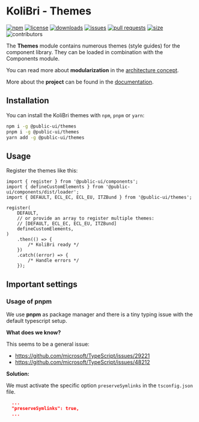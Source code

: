 # KoliBri - Themes

[![npm](https://img.shields.io/npm/v/@public-ui/themes)](https://www.npmjs.com/package/@public-ui/components)
[![license](https://img.shields.io/npm/l/@public-ui/themes)](https://github.com/public-ui/kolibri/blob/main/LICENSE)
[![downloads](https://img.shields.io/npm/dt/@public-ui/themes)](https://www.npmjs.com/package/@public-ui/themes)
[![issues](https://img.shields.io/github/issues/public-ui/kolibri)](https://github.com/public-ui/kolibri/issues)
[![pull requests](https://img.shields.io/github/issues-pr/public-ui/kolibri)](https://github.com/public-ui/kolibri/pulls)
[![size](https://img.shields.io/bundlephobia/min/@public-ui/themes)](https://bundlephobia.com/result?p=@public-ui/themes)
![contributors](https://img.shields.io/github/contributors/public-ui/kolibri)

The **Themes** module contains numerous themes (style guides) for the component library. They can be loaded in combination with the Components module.

You can read more about **modularization** in the [architecture concept](https://public-ui.github.io/docs/concepts/architecture).

More about the **project** can be found in the [documentation](https://public-ui.github.io/docs).

## Installation

You can install the KoliBri themes with `npm`, `pnpm` or `yarn`:

```bash
npm i -g @public-ui/themes
pnpm i -g @public-ui/themes
yarn add -g @public-ui/themes
```

## Usage

Register the themes like this:

```tsx
import { register } from '@public-ui/components';
import { defineCustomElements } from '@public-ui/components/dist/loader';
import { DEFAULT, ECL_EC, ECL_EU, ITZBund } from '@public-ui/themes';

register(
	DEFAULT,
	// or provide an array to register multiple themes:
	// [DEFAULT, ECL_EC, ECL_EU, ITZBund]
	defineCustomElements,
)
	.then(() => {
		/* KoliBri ready */
	})
	.catch((error) => {
		/* Handle errors */
	});
```

## Important settings

### Usage of pnpm

We use **pnpm** as package manager and there is a tiny typing issue with the default typescript setup.

**What does we know?**

This seems to be a general issue:

- <https://github.com/microsoft/TypeScript/issues/29221>
- <https://github.com/microsoft/TypeScript/issues/48212>

**Solution:**

We must activate the specific option `preserveSymlinks` in the `tsconfig.json` file.

```json
  ...
  "preserveSymlinks": true,
  ...
```
